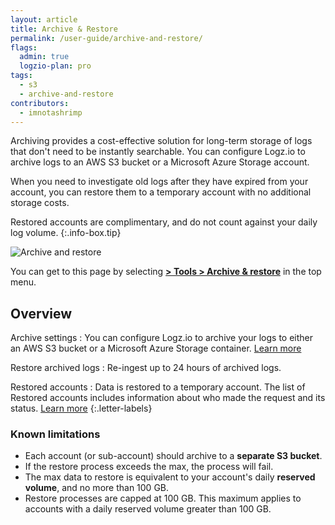 ```yaml
---
layout: article
title: Archive & Restore
permalink: /user-guide/archive-and-restore/
flags:
  admin: true
  logzio-plan: pro
tags:
  - s3
  - archive-and-restore
contributors:
  - imnotashrimp
---
```


Archiving provides a cost-effective solution for long-term storage of logs that don't need to be instantly searchable. You can configure Logz.io to archive logs to an AWS S3 bucket or a Microsoft Azure Storage account.

When you need to investigate old logs after they have expired from your account, you can restore them to a temporary account with no additional storage costs.

<!--info-box-start:info -->
Restored accounts are complimentary, and do not count against your daily log volume.
{:.info-box.tip}
<!--info-box-end -->

![Archive and restore](https://dytvr9ot2sszz.cloudfront.net/logz-docs/archive-azure/new-annotated-archive.png)

You can get to this page by selecting
[**<i class="li li-gear"></i> > Tools > Archive & restore**](https://app.logz.io/#/dashboard/tools/archive-and-restore) in the top menu.


## Overview

Archive settings
: You can configure Logz.io to archive your logs to either an AWS S3 bucket or a Microsoft Azure Storage container. [Learn more](/user-guide/archive-and-restore/configure-archiving.html)

Restore archived logs
: Re-ingest up to 24 hours of archived logs.

Restored accounts
: Data is restored to a temporary account. The list of Restored accounts includes information about who made the request and its status. [Learn more](/user-guide/archive-and-restore/restore-archived-logs.html)
{:.letter-labels}


### Known limitations

* Each account (or sub-account) should archive to a **separate S3 bucket**.
* If the restore process exceeds the max, the process will fail.
* The max data to restore is equivalent to your account's daily **reserved volume**, and no more than 100 GB.
* Restore processes are capped at 100 GB. This maximum applies to accounts with a daily reserved volume greater than 100 GB.
